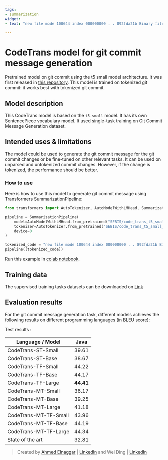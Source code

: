 ```yaml
---
tags:
- summarization
widget:
- text: "new file mode 100644 index 000000000 . . 892fda21b Binary files / dev / null and b / src / plugins / gateway / lib / joscar . jar differ"

---
```



# CodeTrans model for git commit message generation
Pretrained model on git commit using the t5 small model architecture. It was first released in
[this repository](https://github.com/agemagician/CodeTrans). This model is trained on tokenized git commit: it works best with tokenized git commit.


## Model description

This CodeTrans model is based on the `t5-small` model. It has its own SentencePiece vocabulary model. It used single-task training on Git Commit Message Generation dataset.

## Intended uses & limitations

The model could be used to generate the git commit message for the git commit changes or be fine-tuned on other relevant tasks. It can be used on unparsed and untokenized commit changes. However, if the change is tokenized, the performance should be better.

### How to use

Here is how to use this model to generate git commit message using Transformers SummarizationPipeline:

```python
from transformers import AutoTokenizer, AutoModelWithLMHead, SummarizationPipeline

pipeline = SummarizationPipeline(
    model=AutoModelWithLMHead.from_pretrained("SEBIS/code_trans_t5_small_commit_generation"),
    tokenizer=AutoTokenizer.from_pretrained("SEBIS/code_trans_t5_small_commit_generation", skip_special_tokens=True),
    device=0
)

tokenized_code = "new file mode 100644 index 000000000 . . 892fda21b Binary files / dev / null and b / src / plugins / gateway / lib / joscar . jar differ"
pipeline([tokenized_code])
```
Run this example in [colab notebook](https://github.com/agemagician/CodeTrans/blob/main/prediction/single%20task/commit%20generation/small_model.ipynb).
## Training data

The supervised training tasks datasets can be downloaded on [Link](https://www.dropbox.com/sh/488bq2of10r4wvw/AACs5CGIQuwtsD7j_Ls_JAORa/finetuning_dataset?dl=0&subfolder_nav_tracking=1)


## Evaluation results

For the git commit message generation task, different models achieves the following results on different programming languages (in BLEU score):

Test results :

|   Language / Model   |      Java      |
| -------------------- | :------------: |
|   CodeTrans-ST-Small    |     39.61      |
|   CodeTrans-ST-Base     |     38.67      |
|   CodeTrans-TF-Small    |     44.22      |
|   CodeTrans-TF-Base     |     44.17      |
|   CodeTrans-TF-Large    |   **44.41**    |
|   CodeTrans-MT-Small    |     36.17      |
|   CodeTrans-MT-Base     |     39.25      |
|   CodeTrans-MT-Large    |     41.18      |
|   CodeTrans-MT-TF-Small |     43.96      |
|   CodeTrans-MT-TF-Base  |     44.19      |
|   CodeTrans-MT-TF-Large |     44.34      |
|   State of the art   |     32.81      |



> Created by [Ahmed Elnaggar](https://twitter.com/Elnaggar_AI) | [LinkedIn](https://www.linkedin.com/in/prof-ahmed-elnaggar/) and Wei Ding | [LinkedIn](https://www.linkedin.com/in/wei-ding-92561270/)

